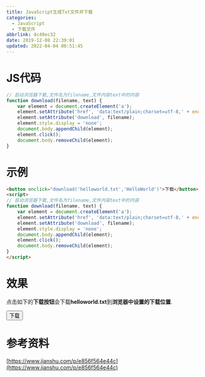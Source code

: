 ```yaml
---
title: JavaScript生成Txt文件并下载
categories: 
  - JavaScript
  - 下载文件
abbrlink: 4c49ec32
date: 2019-12-08 22:39:01
updated: 2022-04-04 00:51:45
---
```

# JS代码
```javascript
// 启动浏览器下载,文件名为filename,文件内容text中的内容
function download(filename, text) {
    var element = document.createElement('a');
    element.setAttribute('href', 'data:text/plain;charset=utf-8,' + encodeURIComponent(text));
    element.setAttribute('download', filename);
    element.style.display = 'none';
    document.body.appendChild(element);
    element.click();
    document.body.removeChild(element);
}
```
# 示例
```html
<button onclick="download('helloworld.txt','HelloWorld')">下载</button>
<script>
// 启动浏览器下载,文件名为filename,文件内容text中的内容
function download(filename, text) {
    var element = document.createElement('a');
    element.setAttribute('href', 'data:text/plain;charset=utf-8,' + encodeURIComponent(text));
    element.setAttribute('download', filename);
    element.style.display = 'none';
    document.body.appendChild(element);
    element.click();
    document.body.removeChild(element);
}
</script>
```
# 效果
点击如下的**下载按钮**会下载**helloworld.txt**到**浏览器中设置的下载位置**.

<button onclick="download('helloworld.txt','HelloWorld')">下载</button>
<script>
// 启动浏览器下载,文件名为filename,文件内容text中的内容
function download(filename, text) {
    var element = document.createElement('a');
    element.setAttribute('href', 'data:text/plain;charset=utf-8,' + encodeURIComponent(text));
    element.setAttribute('download', filename);
    element.style.display = 'none';
    document.body.appendChild(element);
    element.click();
    document.body.removeChild(element);
}
</script>

# 参考资料
[https://www.jianshu.com/p/e856f564e44c](https://www.jianshu.com/p/e856f564e44c)
